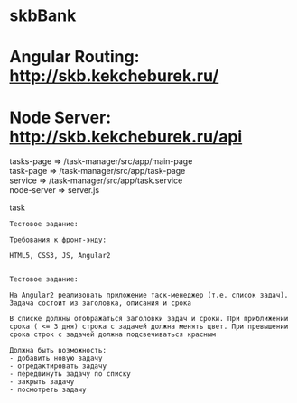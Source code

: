 # skbBank
# Angular Routing: http://skb.kekcheburek.ru/
# Node Server: http://skb.kekcheburek.ru/api


tasks-page   => /task-manager/src/app/main-page <br>
task-page    => /task-manager/src/app/task-page <br>
service      => /task-manager/src/app/task.service <br>
node-server  => server.js

task

```
Тестовое задание:

Требования к фронт-энду:

HTML5, CSS3, JS, Angular2


Тестовое задание:

На Angular2 реализовать приложение таск-менеджер (т.е. список задач).
Задача состоит из заголовка, описания и срока

В списке должны отображаться заголовки задач и сроки. При приближении срока ( <= 3 дня) строка с задачей должна менять цвет. При превышении срока строк с задачей должна подсвечиваться красным

Должна быть возможность:
- добавить новую задачу
- отредактировать задачу
- передвинуть задачу по списку
- закрыть задачу
- посмотреть задачу

```
